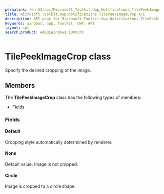 ```yaml
---
permalink: /en-US/api/Microsoft_Toolkit_Uwp_Notifications_TilePeekImageCrop.htm
title: Microsoft.Toolkit.Uwp.Notifications.TilePeekImageCrop API 
description: API page for Microsoft.Toolkit.Uwp.Notifications.TilePeekImageCrop
keywords: windows, app, toolkit, UWP, API
layout: api
search.product: eADQiWindows 10XVcnh
---
```



# TilePeekImageCrop class

Specify the desired cropping of the image.

## Members

The **TilePeekImageCrop** class has the following types of members:

* [Fields](#Fields)

### Fields

#### Default

Cropping style automatically determined by renderer.





#### None

Default value. Image is not cropped.





#### Circle

Image is cropped to a circle shape.




